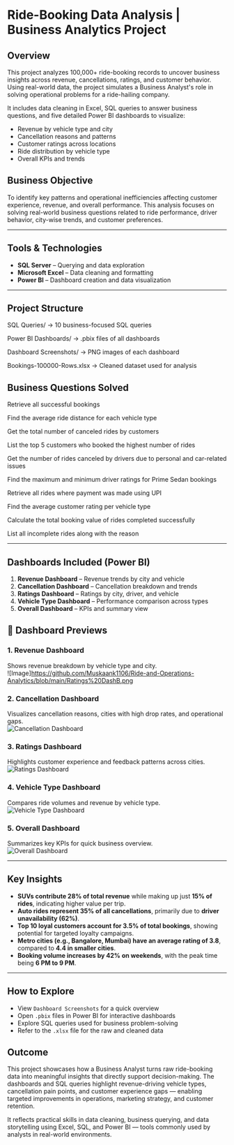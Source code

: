 # Ride-Booking Data Analysis | Business Analytics Project


## Overview  
This project analyzes 100,000+ ride-booking records to uncover business insights across revenue, cancellations, ratings, and customer behavior. Using real-world data, the project simulates a Business Analyst's role in solving operational problems for a ride-hailing company.  

It includes data cleaning in Excel, SQL queries to answer business questions, and five detailed Power BI dashboards to visualize:  
- Revenue by vehicle type and city  
- Cancellation reasons and patterns  
- Customer ratings across locations  
- Ride distribution by vehicle type  
- Overall KPIs and trends


## Business Objective  
To identify key patterns and operational inefficiencies affecting customer experience, revenue, and overall performance. This analysis focuses on solving real-world business questions related to ride performance, driver behavior, city-wise trends, and customer preferences.

---

## Tools & Technologies  
- **SQL Server** – Querying and data exploration  
- **Microsoft Excel** – Data cleaning and formatting  
- **Power BI** – Dashboard creation and data visualization  

---

## Project Structure 

SQL Queries/ → 10 business-focused SQL queries

Power BI Dashboards/ → .pbix files of all dashboards

Dashboard Screenshots/ → PNG images of each dashboard

Bookings-100000-Rows.xlsx → Cleaned dataset used for analysis



## Business Questions Solved

Retrieve all successful bookings

Find the average ride distance for each vehicle type

Get the total number of canceled rides by customers

List the top 5 customers who booked the highest number of rides

Get the number of rides canceled by drivers due to personal and car-related issues

Find the maximum and minimum driver ratings for Prime Sedan bookings

Retrieve all rides where payment was made using UPI

Find the average customer rating per vehicle type

Calculate the total booking value of rides completed successfully

List all incomplete rides along with the reason

---

## Dashboards Included (Power BI)  
1. **Revenue Dashboard** – Revenue trends by city and vehicle  
2. **Cancellation Dashboard** – Cancellation breakdown and trends  
3. **Ratings Dashboard** – Ratings by city, driver, and vehicle  
4. **Vehicle Type Dashboard** – Performance comparison across types  
5. **Overall Dashboard** – KPIs and summary view



## 📸 Dashboard Previews

### 1. Revenue Dashboard  
Shows revenue breakdown by vehicle type and city.  
![Image]https://github.com/Muskaank1106/Ride-and-Operations-Analytics/blob/main/Ratings%20DashB.png

### 2. Cancellation Dashboard  
Visualizes cancellation reasons, cities with high drop rates, and operational gaps.  
![Cancellation Dashboard](Dashboard_Screenshots/Cancellation%20DashB.png)

### 3. Ratings Dashboard  
Highlights customer experience and feedback patterns across cities.  
![Ratings Dashboard](Dashboard_Screenshots/Ratings%20DashB.png)

### 4. Vehicle Type Dashboard  
Compares ride volumes and revenue by vehicle type.  
![Vehicle Type Dashboard](Dashboard_Screenshots/Vehicle%20Type%20DashB.png)

### 5. Overall Dashboard  
Summarizes key KPIs for quick business overview.  
![Overall Dashboard](Dashboard_Screenshots/Overall%20DashB.png)

---

## Key Insights  
- **SUVs contribute 28% of total revenue** while making up just **15% of rides**, indicating higher value per trip.  
- **Auto rides represent 35% of all cancellations**, primarily due to **driver unavailability (62%)**.  
- **Top 10 loyal customers account for 3.5% of total bookings**, showing potential for targeted loyalty campaigns.  
- **Metro cities (e.g., Bangalore, Mumbai) have an average rating of 3.8**, compared to **4.4 in smaller cities**.  
- **Booking volume increases by 42% on weekends**, with the peak time being **6 PM to 9 PM**.


---

## How to Explore  
- View `Dashboard Screenshots` for a quick overview  
- Open `.pbix` files in Power BI for interactive dashboards  
- Explore SQL queries used for business problem-solving  
- Refer to the `.xlsx` file for the raw and cleaned data

  
 ## Outcome  
This project showcases how a Business Analyst turns raw ride-booking data into meaningful insights that directly support decision-making. The dashboards and SQL queries highlight revenue-driving vehicle types, cancellation pain points, and customer experience gaps — enabling targeted improvements in operations, marketing strategy, and customer retention.

It reflects practical skills in data cleaning, business querying, and data storytelling using Excel, SQL, and Power BI — tools commonly used by analysts in real-world environments.
